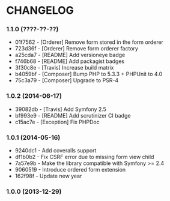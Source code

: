 # CHANGELOG

### 1.1.0 (????-??-??)

 * 01f7562 - [Orderer] Remove form stored in the form orderer
 * 723d36f - [Orderer] Remove form orderer factory
 * a25cda7 - [README] Add versioneye badge
 * f746b68 - [README] Add packagist badges
 * 3f30c8e - [Travis] Increase build matrix
 * b4059bf - [Composer] Bump PHP to 5.3.3 + PHPUnit to 4.0
 * 75c3a79 - [Composer] Upgrade to PSR-4

### 1.0.2 (2014-06-17)

 * 39082db - [Travis] Add Symfony 2.5
 * bf993e9 - [README] Add scrutinizer CI badge
 * c15ac7e - [Exception] Fix PHPDoc

### 1.0.1 (2014-05-16)

 * 9240dc1 - Add coveralls support
 * df1b0b2 - Fix CSRF error due to missing form view child
 * 7a57e9b - Make the library compatible with Symfony >= 2.4
 * 9060519 - Introduce ordered form extension
 * 162f98f - Update new year

### 1.0.0 (2013-12-29)
